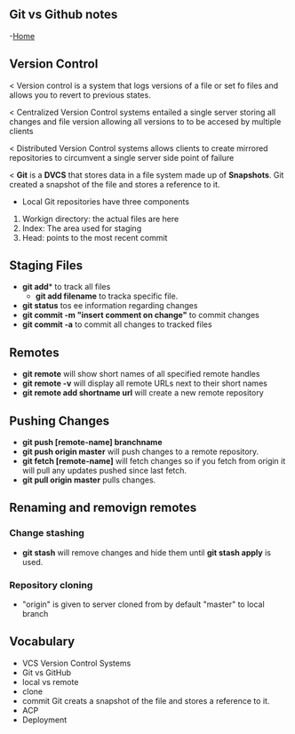 ## Git vs Github notes

-[Home](README.md)


## Version Control

< Version control is a system that logs versions of a file or set fo files and allows you to revert to previous states.

< Centralized Version Control systems entailed a single server storing all changes and file version allowing all versions to to be accesed by multiple clients

< Distributed Version Control systems allows clients to create mirrored repositories to circumvent a single server side point of failure

< **Git** is a **DVCS** that stores data in a file system made up of **Snapshots**. Git created a snapshot of the file and stores a reference to it.

- Local Git repositories have three components

1. Workign directory: the actual files are here
1. Index: The area used for staging
1. Head: points to the most recent commit

## Staging Files

- **git add*** to track all files
  - **git add filename** to tracka specific file.
- **git status** tos ee information regarding changes
- **git commit -m "insert comment on change"** to commit changes
- **git commit -a** to commit all changes to tracked files

## Remotes

- **git remote** will show short names of all specified remote handles
- **git remote -v** will display all remote URLs next to their short names
- **git remote add shortname url** will create a new remote repository

## Pushing Changes

- **git push [remote-name] branchname**
- **git push origin master** will push changes to a remote repository.
- **git fetch [remote-name]** will fetch changes so if you fetch from origin it will pull any updates pushed since last fetch.
- **git pull origin master** pulls changes.

## Renaming and removign remotes



### Change stashing

- **git stash** will remove changes and hide them until **git stash apply** is used.

### Repository cloning

- "origin" is given to server cloned from by default "master" to local branch
## Vocabulary
- VCS Version Control Systems
- Git vs GitHub
- local vs remote
- clone
- commit Git creats a snapshot of the file and stores a reference to it.
- ACP
- Deployment
